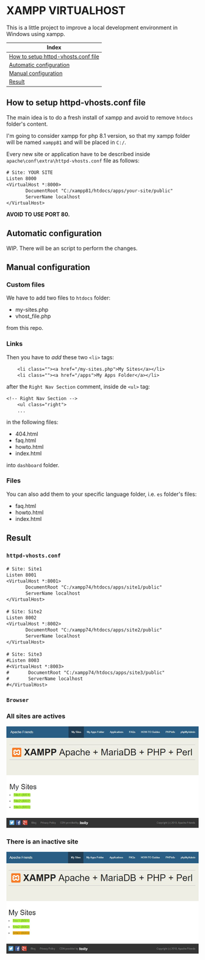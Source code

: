 # XAMPP VIRTUALHOST

This is a little project to improve a local development environment in Windows using xampp.


| Index |
| ----- |
| [How to setup httpd-vhosts.conf file](#how-to-setup-httpd-vhostsconf-file) |
| [Automatic configuration](#automatic-configuration) |
| [Manual configuration](#manual-configuration) |
| [Result](#result) |



## How to setup httpd-vhosts.conf file

The main idea is to do a fresh install of xampp and avoid to remove `htdocs` folder's content.

I'm going to consider xampp for php 8.1 version, so that my xampp folder will be named `xampp81` and will be placed in `C:/`.

Every new site or application have to be described inside `apache\conf\extra\httpd-vhosts.conf` file as follows:

```
# Site: YOUR SITE
Listen 8000
<VirtualHost *:8000>
       DocumentRoot "C:/xampp81/htdocs/apps/your-site/public"
       ServerName localhost
</VirtualHost>
```

**AVOID TO USE PORT 80.**


## Automatic configuration

WIP. There will be an script to perform the changes.


## Manual configuration

### Custom files

We have to add two files to `htdocs` folder:
- my-sites.php
- vhost_file.php

from this repo.

### Links

Then you have to *add* these two `<li>` tags:

```
    <li class=""><a href="/my-sites.php">My Sites</a></li>
    <li class=""><a href="/apps">My Apps Folder</a></li>
```

after the `Right Nav Section` comment, inside de `<ul>` tag:

```
<!-- Right Nav Section -->
    <ul class="right">
    ...
```

in the following files:
- 404.html
- faq.html
- howto.html
- index.html

into `dashboard` folder.

### Files

You can also add them to your specific language folder, i.e. `es` folder's files:
- faq.html
- howto.html
- index.html


## Result


### `httpd-vhosts.conf`

```
# Site: Site1
Listen 8001
<VirtualHost *:8001>
       DocumentRoot "C:/xampp74/htdocs/apps/site1/public"
       ServerName localhost
</VirtualHost>

# Site: Site2
Listen 8002
<VirtualHost *:8002>
       DocumentRoot "C:/xampp74/htdocs/apps/site2/public"
       ServerName localhost
</VirtualHost>

# Site: Site3
#Listen 8003
#<VirtualHost *:8003>
#       DocumentRoot "C:/xampp74/htdocs/apps/site3/public"
#       ServerName localhost
#</VirtualHost>
```

### `Browser`

### All sites are actives
![](./sites.JPG)

### There is an inactive site
![](./sites-with-inactive.JPG)